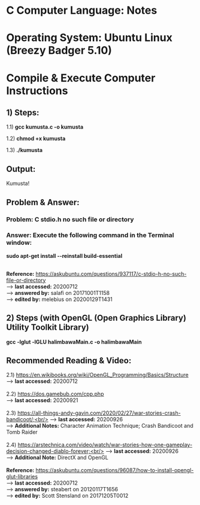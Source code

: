 # C Computer Language: Notes
# Operating System: Ubuntu Linux (Breezy Badger 5.10)
# Compile & Execute Computer Instructions
## 1) Steps:
1.1) <b>gcc kumusta.c -o kumusta</b>

1.2) <b>chmod +x kumusta</b>

1.3) <b>./kumusta</b>

## Output:
Kumusta!

## Problem & Answer:
### Problem: C stdio.h no such file or directory
### Answer: Execute the following command in the Terminal window:<br/>
<b>sudo apt-get install --reinstall build-essential</b><br/><br/>

<b>Reference:</b> https://askubuntu.com/questions/937117/c-stdio-h-no-such-file-or-directory<br/>
--> <b>last accessed:</b> 20200712<br/>
--> <b>answered by:</b> salafi on 20171001T1158<br/>
--> <b>edited by:</b> melebius on 20200129T1431

## 2) Steps (with OpenGL (Open Graphics Library) Utility Toolkit Library)
<b>gcc -lglut -lGLU halimbawaMain.c -o halimbawaMain</b>

## Recommended Reading & Video:
2.1) https://en.wikibooks.org/wiki/OpenGL_Programming/Basics/Structure<br/>
--> <b>last accessed:</b> 20200712<br/>
<br/>
2.2) https://dos.gamebub.com/cpp.php<br/>
--> <b>last accessed:</b> 20200921<br/>
<br/>
2.3) https://all-things-andy-gavin.com/2020/02/27/war-stories-crash-bandicoot/;<br/>
--> <b>last accessed:</b> 20200926<br/>
--> <b>Additional Notes:</b> Character Animation Technique; Crash Bandicoot and Tomb Raider<br/>
<br/>
2.4) https://arstechnica.com/video/watch/war-stories-how-one-gameplay-decision-changed-diablo-forever;<br/>
--> <b>last accessed:</b> 20200926<br/>
--> <b>Additional Note:</b> DirectX and OpenGL<br/>
<br/>
<b>Reference:</b> https://askubuntu.com/questions/96087/how-to-install-opengl-glut-libraries<br/>
--> <b>last accessed:</b> 20200712<br/>
--> <b>answered by:</b> steabert on 20120117T1656<br/>
--> <b>edited by:</b> Scott Stensland on 20171205T0012
